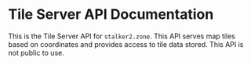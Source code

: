 # Tile Server API Documentation

This is the Tile Server API for `stalker2.zone`. This API serves map tiles based on coordinates and provides access to tile data stored. This API is not public to use.